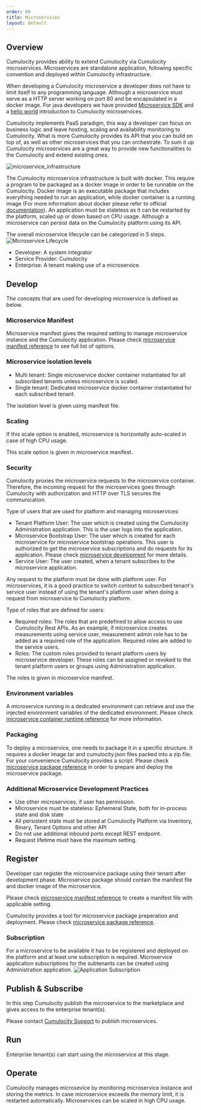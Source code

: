 ```yaml
---
order: 60
title: Microservices
layout: default
---
```

## Overview

Cumulocity provides ability to extend Cumulocity via Cumulocity microservices. Microservices are standalone application, following specific convention and deployed within Cumulocity infrastructure. 

When developing a Cumulocity microservice a developer does not have to limit itself to any programming language. Although a microservice must serve as a HTTP server working on port 80 and be encapsulated in a docker image. For java developers we have provided [Microservice SDK](/guides/java/developing-microservice) and a [hello world](/guides/java/java-microservice) introduction to Cumulocity microservices.

Cumulocity implements PaaS paradigm, this way a developer can focus on business logic and leave hosting, scaling and availability monitoring to Cumulocity. What is more Cumulocity provides its API that you can build on top of, as well as other microservices that you can orchestrate. To sum it up Cumulocity microservices are a great way to provide new functionalities to the Cumulocity and extend existing ones. 

![microservice_infrastructure](/guides/concepts-guide/microservice_infrastructure.png)

The Cumulocity microservice infrastructure is built with docker. This require a program to be packaged as a docker image in order to be runnable on the Cumulocity. Docker image is an executable package that includes everything needed to run an application, while docker container is a running image (For more information about docker please refer to official [documentation](https://docs.docker.com/get-started/)). An application must be stateless as it can be restarted by the platform, scaled up or down based on CPU usage. Although a microservice can persist data on the Cumulocity platform using its API. 


The overall microservice lifecycle can be categorized in 5 steps.
![Microservice Lifecycle](/guides/concepts-guide/microservicelifecycle.png)

* Developer: A system integrator
* Service Provider: Cumulocity
* Enterprise: A tenant making use of a microservice.

## Develop

The concepts that are used for developing microservice is defined as below.

### Microservice Manifest

Microservice manifest gives the required setting to manage microservice instance and the Cumulocity application.
Please check [microservice manifest reference](/guides/reference/microservice-manifest) to see full list of options.

### Microservice isolation levels

* Multi tenant: Single microservice docker container instantiated for all subscribed tenants unless microservice is scaled.
* Single tenant: Dedicated microservice docker container instantiated for each subscribed tenant.

The isolation level is given using manifest file.

### Scaling

If this scale option is enabled, microservice is horizontally auto-scaled in case of high CPU usage.

This scale option is given in microservice manifest.

### Security

Cumulocity proxies the microservice requests to the microservice container. Therefore, the incoming request for the microservices goes through Cumulocity with authorization and HTTP over TLS secures the communication.

Type of users that are used for platform and managing microservices:

* Tenant Platform User: The user which is created using the Cumulocity Administration application. This is the user logs into the application.
* Microservice Bootstrap User: The user which is created for each microservice for microservice bootstrap operations. This user is authorized to get the microservice subscriptions and do requests for its application. Please check [microservice development](/guides/rest/microservice-development) for more details.
* Service User: The user created, when a tenant subscribes to the microservice application.

Any request to the platform must be done with platform user.
For microservices, it is a good practice to switch context to subscribed tenant's service user instead of using the tenant's platform user when doing a request from microservice to Cumulocity platform.

Type of roles that are defined for users:

* Required roles: The roles that are predefined to allow access to use Cumulocity Rest APIs.
As an example, if microservice creates measurements using service user, measurement admin role has to be added as a required role of the application.
Required roles are added to the service users.
* Roles: The custom roles provided to tenant platform users by microservice developer.
These roles can be assigned or revoked to the tenant platform users or groups using Administration application.

The roles is given in microservice manifest.

### Environment variables

A microservice running in a dedicated environment can retrieve and use the injected environment variables of the dedicated environment.
Please check [microservice container runtime reference](guides/reference/microservice-runtime) for more information.

### Packaging

To deploy a microservice, one needs to package it in a specific structure. It requires a docker image.tar and cumulocity.json files packed into a zip file. For your convenience Cumulocity provides a script. Please check [microservice package reference](/guides/reference/microservice-package) in order to prepare and deploy the microservice package.

### Additional Microservice Development Practices
* Use other microservices, if user has permission.
* Microservice must be stateless: Ephemeral State, both for in-process state and disk state
* All persistent state must be stored at Cumulocity Platform via Inventory, Binary, Tenant Options and other API
* Do not use additional inbound ports except REST endpoint.
* Request lifetime must have the maximum setting.

## Register
Developer can register the microservice package using their tenant after development phase.
Microservice package should contain the manifest file and docker image of the microservice.

Please check [microservice manifest reference](/guides/reference/microservice-manifest) to create a manifest file with applicable setting.

Cumulocity provides a tool for microservice package preperation and deployment. Please check [microservice package reference](/guides/reference/microservice-package).

### Subscription

For a microservice to be available it has to be registered and deployed on the platform and at least one subscription is required.
Microservice application subscriptions for the subtenants can be created using Administration application.
![Application Subscription](/guides/concepts-guide/applicationsubscription.png)
## Publish & Subscribe
In this step Cumulocity publish the microservice to the marketplace and gives access to the enterprise tenant(s).

Please contact [Cumulocity Support](https://support.cumulocity.com/hc/en-us) to publish microservices.

## Run
Enterprise tenant(s) can start using the microservice at this stage.

## Operate
Cumulocity manages microsevice by monitoring microservice instance and storing the metrics. In case microservice exceeds the memory limit, it is restarted automatically. Microservices can be scaled in high CPU usage.
